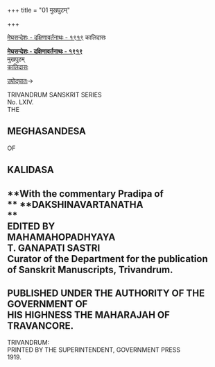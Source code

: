 +++
title = "01 मुखपुटम्"

+++


[मेघसन्देशः - दक्षिणावर्तनाथः -
१९१९](/w/index.php?title=%E0%A4%AE%E0%A5%87%E0%A4%98%E0%A4%B8%E0%A4%A8%E0%A5%8D%E0%A4%A6%E0%A5%87%E0%A4%B6%E0%A4%83_-_%E0%A4%A6%E0%A4%95%E0%A5%8D%E0%A4%B7%E0%A4%BF%E0%A4%A3%E0%A4%BE%E0%A4%B5%E0%A4%B0%E0%A5%8D%E0%A4%A4%E0%A4%A8%E0%A4%BE%E0%A4%A5%E0%A4%83_-_%E0%A5%A7%E0%A5%AF%E0%A5%A7%E0%A5%AF&action=edit&redlink=1 "मेघसन्देशः - दक्षिणावर्तनाथः - १९१९ (पृष्ठं न विद्यते)")
कालिदासः

**[मेघसन्देशः - दक्षिणावर्तनाथः -
१९१९](/w/index.php?title=%E0%A4%AE%E0%A5%87%E0%A4%98%E0%A4%B8%E0%A4%A8%E0%A5%8D%E0%A4%A6%E0%A5%87%E0%A4%B6%E0%A4%83_-_%E0%A4%A6%E0%A4%95%E0%A5%8D%E0%A4%B7%E0%A4%BF%E0%A4%A3%E0%A4%BE%E0%A4%B5%E0%A4%B0%E0%A5%8D%E0%A4%A4%E0%A4%A8%E0%A4%BE%E0%A4%A5%E0%A4%83_-_%E0%A5%A7%E0%A5%AF%E0%A5%A7%E0%A5%AF&action=edit&redlink=1 "मेघसन्देशः - दक्षिणावर्तनाथः - १९१९ (पृष्ठं न विद्यते)")**  
मुखपुटम्  
[कालिदासः](/wiki/%E0%A4%B2%E0%A5%87%E0%A4%96%E0%A4%95%E0%A4%83:%E0%A4%95%E0%A4%BE%E0%A4%B2%E0%A4%BF%E0%A4%A6%E0%A4%BE%E0%A4%B8%E0%A4%83 "लेखकः:कालिदासः")

[उपोद्घातः](/wiki/%E0%A4%AE%E0%A5%87%E0%A4%98%E0%A4%B8%E0%A4%A8%E0%A5%8D%E0%A4%A6%E0%A5%87%E0%A4%B6%E0%A4%83_-_%E0%A4%A6%E0%A4%95%E0%A5%8D%E0%A4%B7%E0%A4%BF%E0%A4%A3%E0%A4%BE%E0%A4%B5%E0%A4%B0%E0%A5%8D%E0%A4%A4%E0%A4%A8%E0%A4%BE%E0%A4%A5%E0%A4%83_-_%E0%A5%A7%E0%A5%AF%E0%A5%A7%E0%A5%AF/%E0%A4%89%E0%A4%AA%E0%A5%8B%E0%A4%A6%E0%A5%8D%E0%A4%98%E0%A4%BE%E0%A4%A4%E0%A4%83 "मेघसन्देशः - दक्षिणावर्तनाथः - १९१९/उपोद्घातः")→

  

TRIVANDRUM SANSKRIT SERIES  
No. LXIV.  
THE  

## 

## MEGHASANDESA

  
OF  

## KALIDASA

  
**With the commentary Pradipa of  
** **DAKSHINAVARTANATHA  
**  
EDITED BY  
MAHAMAHOPADHYAYA  
T. GANAPATI SASTRI  
Curator of the Department for the publication  
of Sanskrit Manuscripts, Trivandrum.  
----  
PUBLISHED UNDER THE AUTHORITY OF THE GOVERNMENT OF  
HIS HIGHNESS THE MAHARAJAH OF TRAVANCORE.  
----  
  
  
TRIVANDRUM:  
PRINTED BY THE SUPERINTENDENT, GOVERNMENT PRESS  
1919.  

